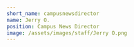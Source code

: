 ```yaml
---
short_name: campusnewsdirector
name: Jerry O.
position: Campus News Director
image: /assets/images/staff/Jerry O.png
---
```

